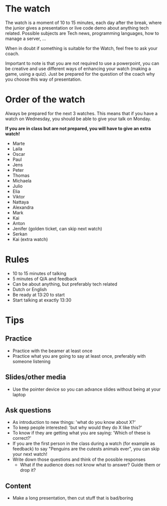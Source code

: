 # The watch

The watch is a moment of 10 to 15 minutes, each day after the break, where the junior gives a presentation or live code demo about anything tech related.
Possible subjects are Tech news, programming languages, how to manage a server, ...

When in doubt if something is suitable for the Watch, feel free to ask your coach.

Important to note is that you are not required to use a powerpoint, you can be creative and use different ways of enhancing your watch (making a game, using a quiz). Just be prepared for the question of the coach why you choose this way of presentation.

# Order of the watch

Always be prepared for the next 3 watches.
This means that if you have a watch on Wednesday, you should be able to give your talk on Monday.

**If you are in class but are not prepared, you will have to give an extra watch!**

- Marte
- Laila
- Oscar
- Paul
- Jens
- Peter
- Thomas
- Michaela
- Julio
- Elia
- Viktor
- Nattaya
- Alexandra
- Mark
- Kai
- Anton
- Jenifer (golden ticket, can skip next watch)
- Serkan
- Kai (extra watch)

# Rules
* 10 to 15 minutes of talking
* 5 minutes of Q/A and feedback
* Can be about anything, but preferably tech related
* Dutch or English
* Be ready at 13:20 to start
* Start talking at exactly 13:30

# Tips

## Practice
* Practice with the beamer at least once
* Practice what you are going to say at least once, preferably with someone listening

## Slides/other media
* Use the pointer device so you can advance slides without being at your laptop

## Ask questions
* As introduction to new things: 'what do you know about X?'
* To keep people interested: 'but why would they do X like this?'
* To know if they are getting what you are saying: 'Which of these is correct?'
* If you are the first person in the class during a watch (for example as feedback) to say "Penguins are the cutests animals ever", you can skip your next watch!
* Write down those questions and think of the possible responses
  - What if the audience does not know what to answer? Guide them or drop it?

## Content
* Make a long presentation, then cut stuff that is bad/boring
